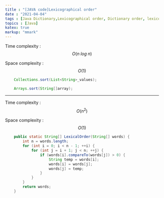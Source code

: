 ```yaml
---
title : "[JAVA code]Lexicographical order"
date : "2021-04-04"
tags : [Java Dictionary,Lexicographical order, Dictionary order, lexicographic, lexical order,alphabetical order]
topics : [Java]
katex: true
markup: "mmark"
---
```


Time complexity : $$O(n\;log\;n)$$

Space complexity : $$O(1)$$

```java
    Collections.sort(List<String>_values);
```
```java
    Arrays.sort(String[]array);
```

---

Time complexity : $$O(n^2)$$

Space complexity : $$O(1)$$

```java
    public static String[] LexicalOrder(String[] words) {
        int n = words.length;
        for (int i = 0; i < n - 1; ++i) {
            for (int j = i + 1; j < n; ++j) {
                if (words[i].compareTo(words[j]) > 0) {
                    String temp = words[i];
                    words[i] = words[j];
                    words[j] = temp;
                }
            }
        }
        return words;
    }
```